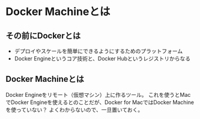 
# Docker Machineとは


## その前にDockerとは

 - デプロイやスケールを簡単にできるようにするためのプラットフォーム
 - Docker Engineというコア技術と、Docker Hubというレジストリからなる

## Docker Machineとは

Docker Engineをリモート（仮想マシン）上に作るツール。
これを使うとMacでDocker Engineを使えるとのことだが、Docker for MacではDocker Machineを使っていない？
よくわからないので、一旦置いておく。
